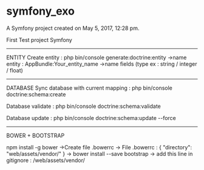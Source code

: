 symfony_exo
===========

A Symfony project created on May 5, 2017, 12:28 pm.

First Test project Symfony

******************
ENTITY
Create entity :
php bin/console generate:doctrine:entity
  ->name entity : AppBundle:Your_entity_name
  ->name fields (type ex : string / integer / float)



*****************
DATABASE
Sync database with current mapping :
php bin/console doctrine:schema:create

Database validate :
php bin/console doctrine:schema:validate  

Database update :
php bin/console doctrine:schema:update --force

****************
BOWER + BOOTSTRAP

npm install -g bower
->Create file .bowerrc
-> File .bowerrc :
  {
    "directory": "web/assets/vendor/"
  }
-> bower install --save bootstrap
-> add this line in gitignore :
  /web/assets/vendor/

